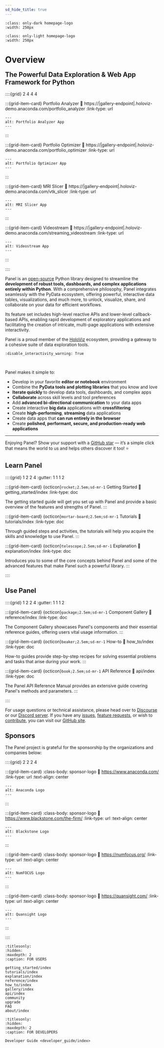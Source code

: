 ```yaml
---
sd_hide_title: true
---
```


```{image} _static/logo_horizontal_dark_theme.png
:class: only-dark homepage-logo
:width: 250px
```

```{image} _static/logo_horizontal_light_theme.png
:class: only-light homepage-logo
:width: 250px
```

# Overview

<h2 style="margin-top: 0.3em;">The Powerful Data Exploration & Web App Framework for Python</h2>

::::{grid} 2 4 4 4

:::{grid-item-card} Portfolio Analyzer
:link: https://|gallery-endpoint|.holoviz-demo.anaconda.com/portfolio_analyzer
:link-type: url

```{image} https://assets.holoviz.org/panel/gallery/portfolio_analyzer.png
---
alt: Portfolio Analyzer App
---
```
:::

:::{grid-item-card} Portfolio Optimizer
:link: https://|gallery-endpoint|.holoviz-demo.anaconda.com/portfolio_optimizer
:link-type: url

```{image} https://assets.holoviz.org/panel/gallery/portfolio_optimizer.png
---
alt: Portfolio Optimizer App
---
```
:::

:::{grid-item-card} MRI Slicer
:link: https://|gallery-endpoint|.holoviz-demo.anaconda.com/vtk_slicer
:link-type: url

```{image} https://assets.holoviz.org/panel/gallery/vtk_slicer.png
---
alt: MRI Slicer App
---
```
:::

:::{grid-item-card} Videostream
:link: https://|gallery-endpoint|.holoviz-demo.anaconda.com/streaming_videostream
:link-type: url

```{image} https://assets.holoviz.org/panel/gallery/streaming_videostream.png
---
alt: Videostream App
---
```
:::

::::

Panel is an [open-source](https://github.com/holoviz/panel/blob/main/LICENSE.txt) Python library designed to streamline the **development of robust tools, dashboards, and complex applications entirely within Python**. With a comprehensive philosophy, Panel integrates seamlessly with the PyData ecosystem, offering powerful, interactive data tables, visualizations, and much more, to unlock, visualize, share, and collaborate on your data for efficient workflows.

Its feature set includes high-level reactive APIs and lower-level callback-based APIs, enabling rapid development of exploratory applications and facilitating the creation of intricate, multi-page applications with extensive interactivity.

Panel is a proud member of the [HoloViz](https://holoviz.org/) ecosystem, providing a gateway to a cohesive suite of data exploration tools.

```{notebook} panel ../examples/homepage.ipynb
:disable_interactivity_warning: True
```

<br/>

Panel makes it simple to:

- Develop in your favorite **editor or notebook** environment
- Combine the **PyData tools and plotting libraries** that you know and love
- **Iterate quickly** to develop data tools, dashboards, and complex apps
- **Collaborate** across skill levels and tool preferences
- Add **advanced bi-directional communication** to your data apps
- Create interactive **big data** applications with **crossfiltering**
- Create **high-performing**, **streaming** data applications
- Create data apps that **can run entirely in the browser**
- Create **polished, performant, secure, and production-ready web applications**

---

Enjoying Panel? Show your support with a [GitHub star](https://github.com/holoviz/panel) — it’s a simple click that means the world to us and helps others discover it too! ⭐️

## Learn Panel

::::{grid} 1 2 2 4
:gutter: 1 1 1 2

:::{grid-item-card} {octicon}`rocket;2.5em;sd-mr-1` Getting Started
:link: getting_started/index
:link-type: doc

The getting started guide will get you set up with Panel and provide a basic overview of the features and strengths of Panel.
:::

:::{grid-item-card} {octicon}`mortar-board;2.5em;sd-mr-1` Tutorials
:link: tutorials/index
:link-type: doc

Through guided steps and activities, the tutorials will help you acquire the skills and knowledge to use Panel.
:::

:::{grid-item-card} {octicon}`telescope;2.5em;sd-mr-1` Explanation
:link: explanation/index
:link-type: doc

Introduces you to some of the core concepts behind Panel and some of the advanced features that make Panel such a powerful library.
:::

::::

## Use Panel

::::{grid} 1 2 2 4
:gutter: 1 1 1 2

:::{grid-item-card} {octicon}`package;2.5em;sd-mr-1` Component Gallery
:link: reference/index
:link-type: doc

The Component Gallery showcases Panel's components and their essential reference guides, offering users vital usage information.
:::

:::{grid-item-card} {octicon}`beaker;2.5em;sd-mr-1` How-to
:link: how_to/index
:link-type: doc

How-to guides provide step-by-step recipes for solving essential problems and tasks that arise during your work.
:::

:::{grid-item-card} {octicon}`book;2.5em;sd-mr-1` API Reference
:link: api/index
:link-type: doc

The Panel API Reference Manual provides an extensive guide covering Panel's methods and parameters.
:::

::::

For usage questions or technical assistance, please head over to [Discourse](https://discourse.holoviz.org/) or our [Discord server](https://discord.gg/muhupDZM). If you have any [issues](https://github.com/holoviz/panel/issues), [feature requests](https://github.com/holoviz/panel/issues), or wish to [contribute](https://github.com/holoviz/panel/blob/main/CONTRIBUTING.MD), you can visit our [GitHub site](https://github.com/holoviz/panel).

## Sponsors

The Panel project is grateful for the sponsorship by the organizations and companies below:

::::{grid} 2 2 2 4

:::{grid-item-card}
:class-body: sponsor-logo
:link: https://www.anaconda.com/
:link-type: url
:text-align: center

```{image} https://static.bokeh.org/sponsor/anaconda.png
---
alt: Anaconda Logo
---
```
:::


:::{grid-item-card}
:class-body: sponsor-logo
:link: https://www.blackstone.com/the-firm/
:link-type: url
:text-align: center

```{image} https://static.bokeh.org/sponsor/blackstone.png
---
alt: Blackstone Logo
---
```
:::

:::{grid-item-card}
:class-body: sponsor-logo
:link: https://numfocus.org/
:link-type: url
:text-align: center

```{image} https://numfocus.org/wp-content/uploads/2017/03/numfocusweblogo_orig-1.png
---
alt: NumFOCUS Logo
---
```
:::

:::{grid-item-card}
:class-body: sponsor-logo
:link: https://quansight.com/
:link-type: url
:text-align: center

```{image} https://assets.holoviz.org/logos/Quansight-logo.svg
---
alt: Quansight Logo
---
```
:::

::::


```{toctree}
:titlesonly:
:hidden:
:maxdepth: 2
:caption: FOR USERS

getting_started/index
tutorials/index
explanation/index
reference/index
how_to/index
gallery/index
api/index
community
upgrade
FAQ
about/index
```

```{toctree}
:titlesonly:
:hidden:
:maxdepth: 2
:caption: FOR DEVELOPERS

Developer Guide <developer_guide/index>
```
